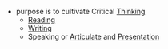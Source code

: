 - purpose is to cultivate Critical [Thinking]()
    - [Reading]()
    - [Writing]()
    - Speaking or [Articulate]() and [Presentation]()
